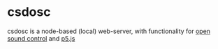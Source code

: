 <h1 role="title" id="title" class="pb-2 mb-3 d-inline-block px-3 display-1 text-light bg-info">csdosc</h1>

<p class=lead>csdosc is a node-based (local) web-server, with functionality for <a class="link-warning" href=https://github.com/MylesBorins/node-osc>open sound control</a> and <a class="link-warning" href="https://p5js.org/">p5.js</a></p>
